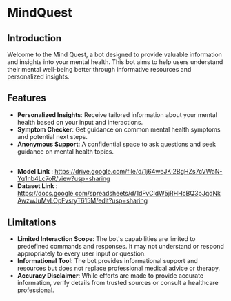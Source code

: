# MindQuest
## Introduction
Welcome to the Mind Quest, a bot designed to provide valuable information and insights into your mental health. This bot aims to help users understand their mental well-being better through informative resources and personalized insights.
## Features
* **Personalized Insights**: Receive tailored information about your mental health based on your input and interactions.
* **Symptom Checker**: Get guidance on common mental health symptoms and potential next steps.
* **Anonymous Support**: A confidential space to ask questions and seek guidance on mental health topics.
##
* **Model Link** : https://drive.google.com/file/d/1j64weJKi2BgHZs7cVWaN-Yq1nb4Lc7oR/view?usp=sharing
* **Dataset Link** : https://docs.google.com/spreadsheets/d/1dFvCldW5jRHHcBQ3pJqdNkAwzwJuMvLOpFvsryT615M/edit?usp=sharing
## Limitations
* **Limited Interaction Scope**: The bot's capabilities are limited to predefined commands and responses. It may not understand or respond appropriately to every user input or question.
* **Informational Tool**: The bot provides informational support and resources but does not replace professional medical advice or therapy.
* **Accuracy Disclaimer**: While efforts are made to provide accurate information, verify details from trusted sources or consult a healthcare professional.


